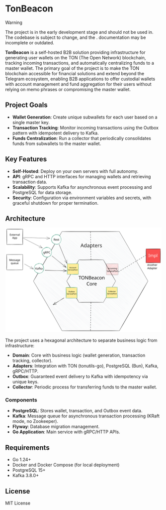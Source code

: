 # TonBeacon

> [!Warning]
> The project is in the early development stage and should not be used in. The codebase is subject to change, and the .
> documentation may be incomplete or outdated.

**TonBeacon** is a self-hosted B2B solution providing infrastructure for generating user wallets on the TON (The Open Network) blockchain, tracking incoming transactions, and automatically centralizing funds to a master wallet. The primary goal of the project is to make the TON blockchain accessible for financial solutions and extend beyond the Telegram ecosystem, enabling B2B applications to offer custodial wallets with account management and fund aggregation for their users without relying on memo phrases or compromising the master wallet.



## Project Goals

- **Wallet Generation**: Create unique subwallets for each user based on a single master key.
- **Transaction Tracking**: Monitor incoming transactions using the Outbox pattern with idempotent delivery to Kafka.
- **Funds Centralization**: Run a collector that periodically consolidates funds from subwallets to the master wallet.

## Key Features

- **Self-Hosted**: Deploy on your own servers with full autonomy.
- **API**: gRPC and HTTP interfaces for managing wallets and retrieving transaction data.
- **Scalability**: Supports Kafka for asynchronous event processing and PostgreSQL for data storage.
- **Security**: Configuration via environment variables and secrets, with graceful shutdown for proper termination.

## Architecture

<p align="center">
 <img src="https://raw.githubusercontent.com/kriuchkov/tonbeacon/refs/heads/master/docs/.images/logo.svg">
</p>

The project uses a hexagonal architecture to separate business logic from infrastructure:

- **Domain**: Core with business logic (wallet generation, transaction tracking, collector).
- **Adapters**: Integration with TON (tonutils-go), PostgreSQL (Bun), Kafka, gRPC/HTTP.
- **Outbox**: Guaranteed event delivery to Kafka with idempotency via unique keys.
- **Collector**: Periodic process for transferring funds to the master wallet.

### Components

- **PostgreSQL**: Stores wallet, transaction, and Outbox event data.
- **Kafka**: Message queue for asynchronous transaction processing (KRaft mode, no Zookeeper).
- **Flyway**: Database migration management.
- **Go Application**: Main service with gRPC/HTTP APIs.

## Requirements

- Go 1.24+
- Docker and Docker Compose (for local deployment)
- PostgreSQL 15+
- Kafka 3.8.0+

## License

MIT License
